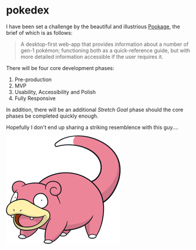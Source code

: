 # pokedex

I have been set a challenge by the beautiful and illustrious [Pookage](https://github.com/pookage), the brief of which is as follows:

> A desktop-first web-app that provides information about a number of gen-1 pokémon; functioning
both as a quick-reference guide, but with more detailed information accessible if the user
requires it.

There will be four core development phases:
1. Pre-production
2. MVP
3. Usability, Accessibility and Polish
4. Fully Responsive

In addition, there will be an additional *Stretch Goal* phase should the core phases be completed quickly enough.



Hopefully I don't end up sharing a striking resemblence with this guy....

![Slowpoke](/assets/images/slowpoke.png)
